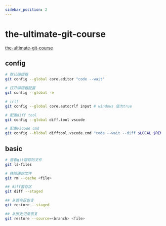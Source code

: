```yaml
---
sidebar_position: 2
---
```


# the-ultimate-git-course

[the-ultimate-git-course](https://codewithmosh.com/p/the-ultimate-git-course)

## config

```bash
# 默认编辑器
git config --global core.editor "code --wait"

# 打开编辑器配置
git config --global -e

# crlf
git config --global core.autocrlf input # windows 值为true

# 配置diff tool
git config --global diff.tool vscode

# 配置vscode cmd
git config --blobal difftool.vscode.cmd "code --wait --diff $LOCAL $REMOTE"

```

## basic

```bash
# 查看git跟踪的文件
git ls-files

# 移除跟踪文件
git rm --cache <file>

## diff暂存区
git diff --staged

## 从暂存区恢复
git restore --staged

## 从历史记录恢复
git restore --source=<branch> <file>


```
